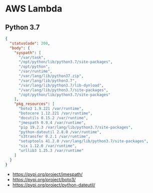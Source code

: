 # AWS Lambda

## Python 3.7

~~~json
{
  "statusCode": 200,
  "body": {
    "syspath": [
      "/var/task",
      "/opt/python/lib/python3.7/site-packages",
      "/opt/python",
      "/var/runtime",
      "/var/lang/lib/python37.zip",
      "/var/lang/lib/python3.7",
      "/var/lang/lib/python3.7/lib-dynload",
      "/var/lang/lib/python3.7/site-packages",
      "/opt/python/lib/python3.7/site-packages"
    ],
    "pkg_resources": [
      "boto3 1.9.221 /var/runtime",
      "botocore 1.12.221 /var/runtime",
      "docutils 0.15.2 /var/runtime",
      "jmespath 0.9.4 /var/runtime",
      "pip 19.2.3 /var/lang/lib/python3.7/site-packages",
      "python-dateutil 2.8.0 /var/runtime",
      "s3transfer 0.2.1 /var/runtime",
      "setuptools 41.2.0 /var/lang/lib/python3.7/site-packages",
      "six 1.12.0 /var/runtime",
      "urllib3 1.25.3 /var/runtime"
    ]
  }
}
~~~

- https://pypi.org/project/jmespath/
- https://pypi.org/project/boto3/
- https://pypi.org/project/python-dateutil/
